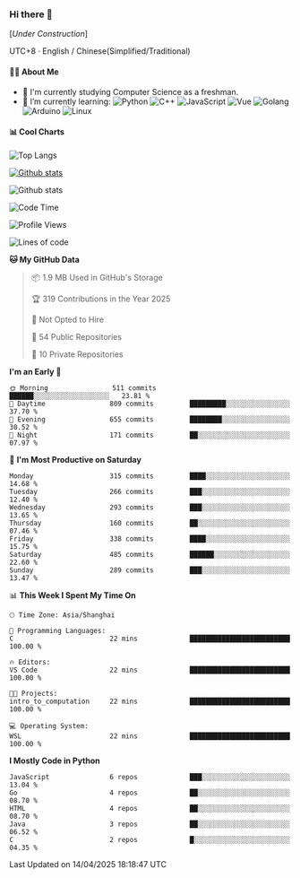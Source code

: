 ### Hi there 👋

\[*Under Construction*\]

UTC+8 · English / Chinese(Simplified/Traditional)

<!--
**NoNormalCreeper/NoNormalCreeper** is a ✨ _special_ ✨ repository because its `README.md` (this file) appears on your GitHub profile.

Here are some ideas to get you started:

- 🔭 I’m currently working on ...
- 🌱 I’m currently learning ...
- 👯 I’m looking to collaborate on ...
- 🤔 I’m looking for help with ...
- 💬 Ask me about ...
- 📫 How to reach me: ...
- 😄 Pronouns: ...
- ⚡ Fun fact: ...
-->

#### 👩‍💻 About Me

- 🏫 I'm currently studying Computer Science as a freshman.
- 🌱 I’m currently learning: 
![Python](https://img.shields.io/badge/-Python-blue?style=flat-square&logo=Python&logoColor=fff)
![C++](https://img.shields.io/badge/-C%2B%2B-00599C?style=flat-square&logo=C%2B%2B&logoColor=fff)
![JavaScript](https://img.shields.io/badge/-JavaScript-ffca18?style=flat-square&logo=JavaScript&logoColor=fff)
![Vue](https://img.shields.io/badge/-Vue-4FC08D?style=flat-square&logo=Vue.js&logoColor=fff)
![Golang](https://img.shields.io/badge/-Go-007d9c?style=flat-square&logo=Go&logoColor=fff)
![Arduino](https://img.shields.io/badge/-Arduino-00979D?style=flat-square&logo=Arduino&logoColor=fff)
![Linux](https://img.shields.io/badge/-Linux-FCC624?style=flat-square&logo=Linux&logoColor=fff)

#### 📊 Cool Charts

![Top Langs](https://readme-stats-zeta-six.vercel.app/api/top-langs/?username=NoNormalCreeper&layout=compact)

[![Github stats](https://readme-stats-zeta-six.vercel.app/api?username=NoNormalCreeper&show=reviews,discussions_started,discussions_answered,prs_merged,prs_merged_percentage)](https://github.com/anuraghazra/github-readme-stats)

![Github stats](https://github-profile-trophy.vercel.app/?username=NoNormalCreeper)


<!--START_SECTION:waka-->
![Code Time](http://img.shields.io/badge/Code%20Time-398%20hrs%2029%20mins-blue)

![Profile Views](http://img.shields.io/badge/Profile%20Views-3-blue)

![Lines of code](https://img.shields.io/badge/From%20Hello%20World%20I%27ve%20Written-3.0%20million%20lines%20of%20code-blue)

**🐱 My GitHub Data** 

> 📦 1.9 MB Used in GitHub's Storage 
 > 
> 🏆 319 Contributions in the Year 2025
 > 
> 🚫 Not Opted to Hire
 > 
> 📜 54 Public Repositories 
 > 
> 🔑 10 Private Repositories 
 > 
**I'm an Early 🐤** 

```text
🌞 Morning                511 commits         ██████░░░░░░░░░░░░░░░░░░░   23.81 % 
🌆 Daytime                809 commits         █████████░░░░░░░░░░░░░░░░   37.70 % 
🌃 Evening                655 commits         ████████░░░░░░░░░░░░░░░░░   30.52 % 
🌙 Night                  171 commits         ██░░░░░░░░░░░░░░░░░░░░░░░   07.97 % 
```
📅 **I'm Most Productive on Saturday** 

```text
Monday                   315 commits         ████░░░░░░░░░░░░░░░░░░░░░   14.68 % 
Tuesday                  266 commits         ███░░░░░░░░░░░░░░░░░░░░░░   12.40 % 
Wednesday                293 commits         ███░░░░░░░░░░░░░░░░░░░░░░   13.65 % 
Thursday                 160 commits         ██░░░░░░░░░░░░░░░░░░░░░░░   07.46 % 
Friday                   338 commits         ████░░░░░░░░░░░░░░░░░░░░░   15.75 % 
Saturday                 485 commits         ██████░░░░░░░░░░░░░░░░░░░   22.60 % 
Sunday                   289 commits         ███░░░░░░░░░░░░░░░░░░░░░░   13.47 % 
```


📊 **This Week I Spent My Time On** 

```text
🕑︎ Time Zone: Asia/Shanghai

💬 Programming Languages: 
C                        22 mins             █████████████████████████   100.00 % 

🔥 Editors: 
VS Code                  22 mins             █████████████████████████   100.00 % 

🐱‍💻 Projects: 
intro_to_computation     22 mins             █████████████████████████   100.00 % 

💻 Operating System: 
WSL                      22 mins             █████████████████████████   100.00 % 
```

**I Mostly Code in Python** 

```text
JavaScript               6 repos             ███░░░░░░░░░░░░░░░░░░░░░░   13.04 % 
Go                       4 repos             ██░░░░░░░░░░░░░░░░░░░░░░░   08.70 % 
HTML                     4 repos             ██░░░░░░░░░░░░░░░░░░░░░░░   08.70 % 
Java                     3 repos             ██░░░░░░░░░░░░░░░░░░░░░░░   06.52 % 
C                        2 repos             █░░░░░░░░░░░░░░░░░░░░░░░░   04.35 % 
```




 Last Updated on 14/04/2025 18:18:47 UTC
<!--END_SECTION:waka-->

